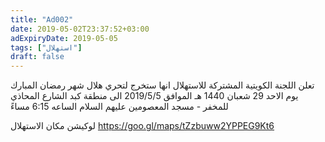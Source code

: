 ```yaml
---
title: "Ad002"
date: 2019-05-02T23:37:52+03:00
adExpiryDate: 2019-05-05
tags: ["استهلال"]
draft: false
---
```


تعلن اللجنة الكويتية المشتركة للاستهلال
انها ستخرج لتحري هلال شهر رمضان المبارك 
يوم الاحد 29 شعبان 1440 هـ الموافق 2019/5/5
الى منطقة كبد  الشارع المحاذي للمخفر - مسجد المعصومين عليهم السلام
الساعه 6:15  مساءً

لوكيشن مكان الاستهلال 
https://goo.gl/maps/tZzbuww2YPPEG9Kt6
